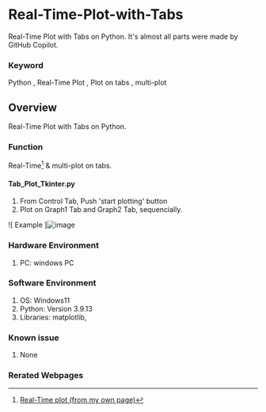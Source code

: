 # Real-Time-Plot-with-Tabs
Real-Time Plot with Tabs on Python. It's almost all parts were made by GitHub Copilot.

### Keyword
Python , Real-Time Plot , Plot on tabs , multi-plot

## Overview
Real-Time Plot with Tabs on Python.

### Function
Real-Time[^1] & multi-plot on tabs.

#### Tab_Plot_Tkinter.py
1. From Control Tab, Push 'start plotting' button
2. Plot on Graph1 Tab and Graph2 Tab, sequencially.

 ![ Example ]![image](https://github.com/user-attachments/assets/9ba036d5-686e-4a59-b9bd-923ae4d34c06)


### Hardware Environment
 1. PC: windows PC
     
### Software Environment
  1. OS: Windows11
  2. Python: Version 3.9.13
  3. Libraries: matplotlib, 
     
### Known issue
  1. None
     
### Rerated Webpages
[^1]: [Real-Time plot (from my own page)](https://github.com/Its-OK-Wakamatsu-san/Exact_time_interval_using_-time.sleep-)
